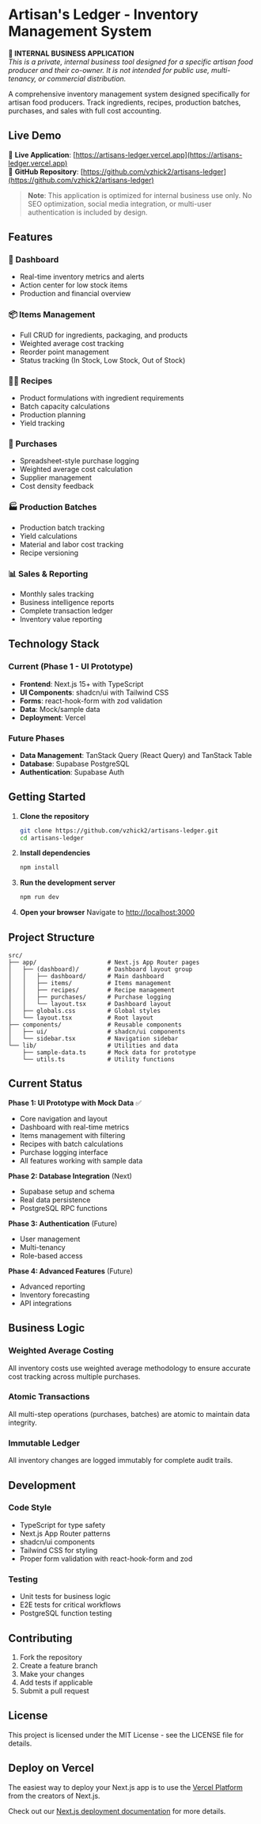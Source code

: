 # Artisan's Ledger - Inventory Management System

**🏢 INTERNAL BUSINESS APPLICATION**  
*This is a private, internal business tool designed for a specific artisan food producer and their co-owner. It is not intended for public use, multi-tenancy, or commercial distribution.*

A comprehensive inventory management system designed specifically for artisan food producers. Track ingredients, recipes, production batches, purchases, and sales with full cost accounting.

## Live Demo

🚀 **Live Application**: [https://artisans-ledger.vercel.app](https://artisans-ledger.vercel.app)  
📁 **GitHub Repository**: [https://github.com/vzhick2/artisans-ledger](https://github.com/vzhick2/artisans-ledger)

> **Note**: This application is optimized for internal business use only. No SEO optimization, social media integration, or multi-user authentication is included by design.

## Features

### 🎯 Dashboard
- Real-time inventory metrics and alerts
- Action center for low stock items
- Production and financial overview

### 📦 Items Management
- Full CRUD for ingredients, packaging, and products
- Weighted average cost tracking
- Reorder point management
- Status tracking (In Stock, Low Stock, Out of Stock)

### 👨‍🍳 Recipes
- Product formulations with ingredient requirements
- Batch capacity calculations
- Production planning
- Yield tracking

### 🛒 Purchases
- Spreadsheet-style purchase logging
- Weighted average cost calculation
- Supplier management
- Cost density feedback

### 🏭 Production Batches
- Production batch tracking
- Yield calculations
- Material and labor cost tracking
- Recipe versioning

### 📊 Sales & Reporting
- Monthly sales tracking
- Business intelligence reports
- Complete transaction ledger
- Inventory value reporting

## Technology Stack

### Current (Phase 1 - UI Prototype)
- **Frontend**: Next.js 15+ with TypeScript
- **UI Components**: shadcn/ui with Tailwind CSS
- **Forms**: react-hook-form with zod validation
- **Data**: Mock/sample data
- **Deployment**: Vercel

### Future Phases
- **Data Management**: TanStack Query (React Query) and TanStack Table
- **Database**: Supabase PostgreSQL 
- **Authentication**: Supabase Auth

## Getting Started

1. **Clone the repository**
   ```bash
   git clone https://github.com/vzhick2/artisans-ledger.git
   cd artisans-ledger
   ```

2. **Install dependencies**
   ```bash
   npm install
   ```

3. **Run the development server**
   ```bash
   npm run dev
   ```

4. **Open your browser**
   Navigate to [http://localhost:3000](http://localhost:3000)

## Project Structure

```
src/
├── app/                    # Next.js App Router pages
│   ├── (dashboard)/        # Dashboard layout group
│   │   ├── dashboard/      # Main dashboard
│   │   ├── items/          # Items management
│   │   ├── recipes/        # Recipe management
│   │   ├── purchases/      # Purchase logging
│   │   └── layout.tsx      # Dashboard layout
│   ├── globals.css         # Global styles
│   └── layout.tsx          # Root layout
├── components/             # Reusable components
│   ├── ui/                 # shadcn/ui components
│   └── sidebar.tsx         # Navigation sidebar
└── lib/                    # Utilities and data
    ├── sample-data.ts      # Mock data for prototype
    └── utils.ts            # Utility functions
```

## Current Status

**Phase 1: UI Prototype with Mock Data** ✅
- Core navigation and layout
- Dashboard with real-time metrics
- Items management with filtering
- Recipes with batch calculations
- Purchase logging interface
- All features working with sample data

**Phase 2: Database Integration** (Next)
- Supabase setup and schema
- Real data persistence
- PostgreSQL RPC functions

**Phase 3: Authentication** (Future)
- User management
- Multi-tenancy
- Role-based access

**Phase 4: Advanced Features** (Future)
- Advanced reporting
- Inventory forecasting
- API integrations

## Business Logic

### Weighted Average Costing
All inventory costs use weighted average methodology to ensure accurate cost tracking across multiple purchases.

### Atomic Transactions
All multi-step operations (purchases, batches) are atomic to maintain data integrity.

### Immutable Ledger
All inventory changes are logged immutably for complete audit trails.

## Development

### Code Style
- TypeScript for type safety
- Next.js App Router patterns
- shadcn/ui components
- Tailwind CSS for styling
- Proper form validation with react-hook-form and zod

### Testing
- Unit tests for business logic
- E2E tests for critical workflows
- PostgreSQL function testing

## Contributing

1. Fork the repository
2. Create a feature branch
3. Make your changes
4. Add tests if applicable
5. Submit a pull request

## License

This project is licensed under the MIT License - see the LICENSE file for details.

## Deploy on Vercel

The easiest way to deploy your Next.js app is to use the [Vercel Platform](https://vercel.com/new?utm_medium=default-template&filter=next.js&utm_source=create-next-app&utm_campaign=create-next-app-readme) from the creators of Next.js.

Check out our [Next.js deployment documentation](https://nextjs.org/docs/app/building-your-application/deploying) for more details.
